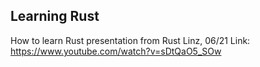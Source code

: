 ## Learning Rust
How to learn Rust presentation from Rust Linz, 06/21
Link: https://www.youtube.com/watch?v=sDtQaO5_SOw
